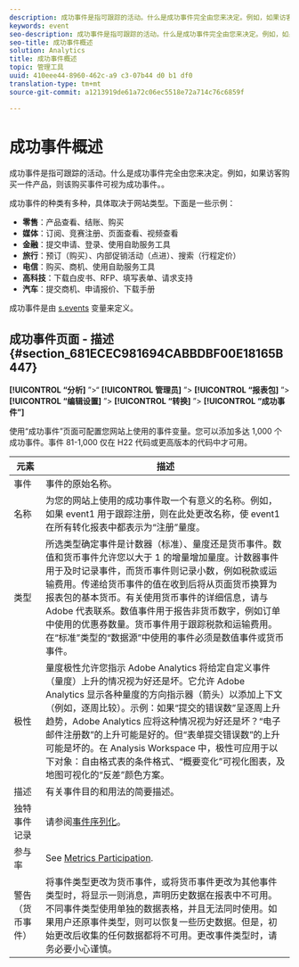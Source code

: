 ```yaml
---
description: 成功事件是指可跟踪的活动。什么是成功事件完全由您来决定。例如，如果访客购买一件产品，则该购买事件可视为成功事件。。
keywords: event
seo-description: 成功事件是指可跟踪的活动。什么是成功事件完全由您来决定。例如，如果访客购买一件产品，则该购买事件可视为成功事件。。
seo-title: 成功事件概述
solution: Analytics
title: 成功事件概述
topic: 管理工具
uuid: 410eee44-8960-462c-a9 c3-07b44 d0 b1 df0
translation-type: tm+mt
source-git-commit: a1213919de61a72c06ec5518e72a714c76c6859f

---
```



# 成功事件概述

成功事件是指可跟踪的活动。什么是成功事件完全由您来决定。例如，如果访客购买一件产品，则该购买事件可视为成功事件。。

成功事件的种类有多种，具体取决于网站类型。下面是一些示例：

* **零售**：产品查看、结账、购买
* **媒体**：订阅、竞赛注册、页面查看、视频查看
* **金融**：提交申请、登录、使用自助服务工具
* **旅行**：预订（购买）、内部促销活动（点进）、搜索（行程定价）
* **电信**：购买、商机、使用自助服务工具
* **高科技**：下载白皮书、RFP、填写表单、请求支持
* **汽车**：提交商机、申请报价、下载手册

成功事件是由 [s.events](https://marketing.adobe.com/resources/help/en_US/sc/implement/events.html) 变量来定义。

## 成功事件页面 - 描述 {#section_681ECEC981694CABBDBF00E18165B447}

**[!UICONTROL “分析]** ”&gt;“ **[!UICONTROL 管理员]** ”&gt; **[!UICONTROL “报表包]** ”&gt; **[!UICONTROL “编辑设置]** ”&gt; **[!UICONTROL “转换]** ”&gt; **[!UICONTROL “成功事件”]**

使用“成功事件”页面可配置您网站上使用的事件变量。您可以添加多达 1,000 个成功事件。事件 81-1,000 仅在 H22 代码或更高版本的代码中才可用。

| 元素 | 描述 |
|--- |--- |
| 事件 | 事件的原始名称。 |
| 名称 | 为您的网站上使用的成功事件取一个有意义的名称。例如，如果 event1 用于跟踪注册，则在此处更改名称，使 event1 在所有转化报表中都表示为“注册”量度。 |
| 类型 | 所选类型确定事件是计数器（标准）、量度还是货币事件。数值和货币事件允许您以大于 1 的增量增加量度。计数器事件用于及时记录事件，而货币事件则记录小数，例如税款或运输费用。传递给货币事件的值在收到后将从页面货币换算为报表包的基本货币。有关使用货币事件的详细信息，请与 Adobe 代表联系。数值事件用于报告非货币数字，例如订单中使用的优惠券数量。货币事件用于跟踪税款和运输费用。在“标准”类型的“数据源”中使用的事件必须是数值事件或货币事件。 |
| 极性 | 量度极性允许您指示 Adobe Analytics 将给定自定义事件（量度）上升的情况视为好还是坏。它允许 Adobe Analytics 显示各种量度的方向指示器（箭头）以添加上下文（例如，逐周比较）。示例：如果“提交的错误数”呈逐周上升趋势，Adobe Analytics 应将这种情况视为好还是坏？“电子邮件注册数”的上升可能是好的。但“表单提交错误数”的上升可能是坏的。在 Analysis Workspace 中，极性可应用于以下对象：自由格式表的条件格式、“概要变化”可视化图表，及地图可视化的“反差”颜色方案。 |
| 描述 | 有关事件目的和用法的简要描述。 |
| 独特事件记录 | 请参阅[事件序列化](/help/implement/js-implementation/event-serialization.md)。 |
| 参与率 | See [Metrics Participation](/help/components/c-variables/c-metrics/metrics-participation.md). |
| 警告（货币事件） | 将事件类型更改为货币事件，或将货币事件更改为其他事件类型时，将显示一则消息，声明历史数据在报表中不可用。不同事件类型使用单独的数据表格，并且无法同时使用。如果用户还原事件类型，则可以恢复一些历史数据。但是，初始更改后收集的任何数据都将不可用。更改事件类型时，请务必要小心谨慎。 |

